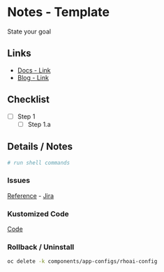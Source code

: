 # Notes - Template

State your goal

## Links

- [Docs - Link]()
- [Blog - Link]()

## Checklist

- [ ] Step 1
  - [ ] Step 1.a

## Details / Notes

```sh
# run shell commands

```

### Issues

[Reference](ISSUES.md) - [Jira](linktojira)

### Kustomized Code

[Code](../../components/app-configs/rhoai-config/)

### Rollback / Uninstall

```sh
oc delete -k components/app-configs/rhoai-config
```
